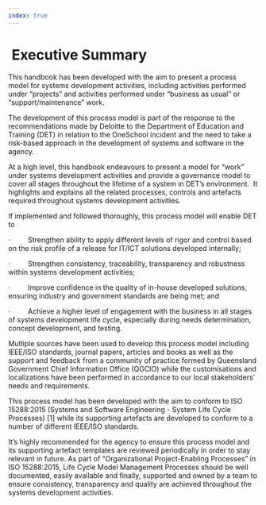 ```yaml
---
index: true
---
```


#  Executive Summary

This handbook has been developed with the aim to present a process model for systems development activities, including activities performed under “projects” and activities performed under “business as usual” or “support/maintenance” work.

The development of this process model is part of the response to the recommendations made by Deloitte to the Department of Education and Training (DET) in relation to the OneSchool incident and the need to take a risk-based approach in the development of systems and software in the agency.

At a high level, this handbook endeavours to present a model for “work” under systems development activities and provide a governance model to cover all stages throughout the lifetime of a system in DET’s environment.  It highlights and explains all the related processes, controls and artefacts required throughout systems development activities.

If implemented and followed thoroughly, this process model will enable DET to

·         Strengthen ability to apply different levels of rigor and control based on the risk profile of a release for IT/ICT solutions developed internally;

·         Strengthen consistency, traceability, transparency and robustness within systems development activities;

·         Improve confidence in the quality of in-house developed solutions, ensuring industry and government standards are being met; and

·         Achieve a higher level of engagement with the business in all stages of systems development life cycle, especially during needs determination, concept development, and testing.

Multiple sources have been used to develop this process model including IEEE/ISO standards, journal papers, articles and books as well as the support and feedback from a community of practice formed by Queensland Government Chief Information Office (QGCIO) while the customisations and localizations have been performed in accordance to our local stakeholders’ needs and requirements.

This process model has been developed with the aim to conform to ISO 15288:2015 (Systems and Software Engineering - System Life Cycle Processes) \[1\] while its supporting artefacts are developed to conform to a number of different IEEE/ISO standards.

It’s highly recommended for the agency to ensure this process model and its supporting artefact templates are reviewed periodically in order to stay relevant in future. As part of “Organizational Project-Enabling Processes” in ISO 15288:2015, Life Cycle Model Management Processes should be well documented, easily available and finally, supported and owned by a team to ensure consistency, transparency and quality are achieved throughout the systems development activities.
